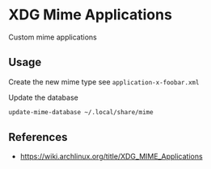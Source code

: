 # XDG Mime Applications

Custom mime applications

## Usage

Create the new mime type see `application-x-foobar.xml` 

Update the database

```bash
update-mime-database ~/.local/share/mime
```

## References 

- <https://wiki.archlinux.org/title/XDG_MIME_Applications>
